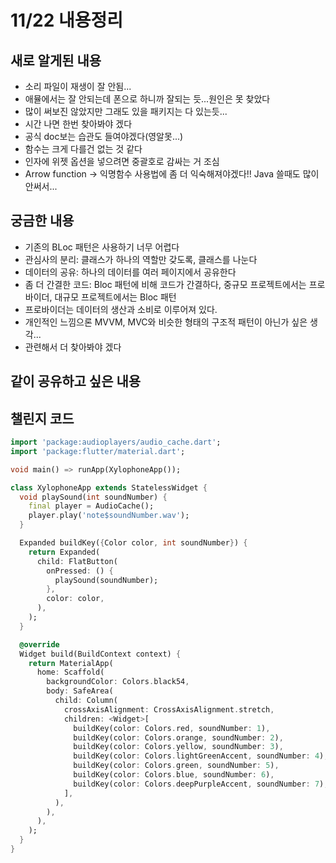 # 11/22 내용정리

## 새로 알게된 내용

- 소리 파일이 재생이 잘 안됨...
- 애뮬에서는 잘 안되는데 폰으로 하니까 잘되는 듯...원인은 못 찾았다
- 많이 써보진 않았지만 그래도 있을 패키지는 다 있는듯...
- 시간 나면 한번 찾아봐야 겠다
- 공식 doc보는 습관도 들여야겠다(영알못...)
- 함수는 크게 다를건 없는 것 같다
- 인자에 위젯 옵션을 넣으려면 중괄호로 감싸는 거 조심
- Arrow function -> 익명함수 사용법에 좀 더 익숙해져야겠다!! Java 쓸때도 많이 안써서...

## 궁금한 내용

- 기존의 BLoc 패턴은 사용하기 너무 어렵다
- 관심사의 분리: 클래스가 하나의 역할만 갖도록, 클래스를 나눈다
- 데이터의 공유: 하나의 데이터를 여러 페이지에서 공유한다
- 좀 더 간결한 코드: Bloc 패턴에 비해 코드가 간결하다, 중규모 프로젝트에서는 프로바이더, 대규모 프로젝트에서는 Bloc 패턴
- 프로바이더는 데이터의 생산과 소비로 이루어져 있다.
- 개인적인 느낌으론 MVVM, MVC와 비슷한 형태의 구조적 패턴이 아닌가 싶은 생각...
- 관련해서 더 찾아봐야 겠다

## 같이 공유하고 싶은 내용

## 챌린지 코드

```dart
import 'package:audioplayers/audio_cache.dart';
import 'package:flutter/material.dart';

void main() => runApp(XylophoneApp());

class XylophoneApp extends StatelessWidget {
  void playSound(int soundNumber) {
    final player = AudioCache();
    player.play('note$soundNumber.wav');
  }

  Expanded buildKey({Color color, int soundNumber}) {
    return Expanded(
      child: FlatButton(
        onPressed: () {
          playSound(soundNumber);
        },
        color: color,
      ),
    );
  }

  @override
  Widget build(BuildContext context) {
    return MaterialApp(
      home: Scaffold(
        backgroundColor: Colors.black54,
        body: SafeArea(
          child: Column(
            crossAxisAlignment: CrossAxisAlignment.stretch,
            children: <Widget>[
              buildKey(color: Colors.red, soundNumber: 1),
              buildKey(color: Colors.orange, soundNumber: 2),
              buildKey(color: Colors.yellow, soundNumber: 3),
              buildKey(color: Colors.lightGreenAccent, soundNumber: 4),
              buildKey(color: Colors.green, soundNumber: 5),
              buildKey(color: Colors.blue, soundNumber: 6),
              buildKey(color: Colors.deepPurpleAccent, soundNumber: 7),
            ],
          ),
        ),
      ),
    );
  }
}
```
